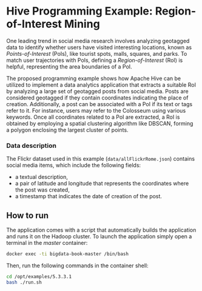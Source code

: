 # Hive Programming Example: Region-of-Interest Mining

One leading trend in social media research involves analyzing geotagged data to identify whether users have visited interesting locations, known as *Points-of-Interest* (PoIs), like tourist spots, malls, squares, and parks. To match user trajectories with PoIs, defining a *Region-of-Interest* (RoI) is helpful, representing the area boundaries of a PoI.

The proposed programming example shows how Apache Hive can be utilized to implement a data analytics application that extracts a suitable RoI by analyzing a large set of geotagged posts from social media. Posts are considered geotagged if they contain coordinates indicating the place of creation. Additionally, a post can be associated with a PoI if its text or tags refer to it. For instance, users may refer to the Colosseum using various keywords. Once all coordinates related to a PoI are extracted, a RoI is obtained by employing a spatial clustering algorithm like DBSCAN, forming a polygon enclosing the largest cluster of points.

### Data description
The Flickr dataset used in this example (```data/allFlickrRome.json```) contains social media items, which include the following fields:

- a textual description,
- a pair of latitude and longitude that represents the coordinates where the post was created,
- a timestamp that indicates the date of creation of the post.

## How to run

The application comes with a script that automatically builds the
application and runs it on the Hadoop cluster.
To launch the application simply open a terminal in the _master_ container:

```bash
docker exec -ti bigdata-book-master /bin/bash
```

Then, run the following commands in the container shell:
```bash
cd /opt/examples/5.3.3.1
bash ./run.sh
```